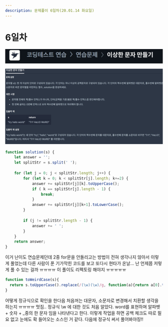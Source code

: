 ```yaml
---
description: 문제풀이 6일차(20.01.14 화요일)
---
```


# 6일차

![](<../.gitbook/assets/image (53).png>)

![](<../.gitbook/assets/image (25).png>)

```javascript
function solution(s) {
    let answer = '';
    let splitStr = s.split(' ');
    
    for (let j = 0; j < splitStr.length; j++) {
        for (let k = 0; k < splitStr[j].length; k+=2) {
            answer += splitStr[j][k].toUpperCase();
            if ( k == splitStr[j].length - 1) {
                break;
            }
            answer += splitStr[j][k+1].toLowerCase();
        }

        if (j != splitStr.length - 1) {
            answer += ' ';
        }
    }
    return answer;
}
```

이거 난이도 연습문제던데 2중 for문을 안돌리고는 방법이 전혀 생각나지 않아서 이렇게 풀었는데 다른 사람이 푼 기가막힌 코드를 보고 또다시 현타가 온날... 난 언제쯤 저렇게 풀 수 있는 걸까 ㅠㅠㅠㅠ 이 풀이도 리펙토링 해야지 ㅠㅠㅠㅠㅠ

&#x20;

```javascript
function toWeirdCase(s){
  return s.toUpperCase().replace(/(\w)(\w)/g, function(a){return a[0].toUpperCase()+a[1].toLowerCase();})
}
```

어떻게 정규식으로 확인을 한다음 처음꺼는 대문자, 소문자로 변경해서 치환할 생각을 하는지 ㅠㅠㅠㅠ 멋짐.. 정규식 \w 에 대한 것도 처음 알았다. word를 표현하며 알파벳 + 숫자 + \_중의 한 문자 임을 나타낸다고 한다.  이렇게 작업을 하면 공백 체크도 따로 필요 없고 눈에도 확 들어오는 소스인 거 같다. 다음에 정규식 써서 풀어봐야징!!

